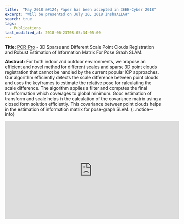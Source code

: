 ```yaml
---
title:  "May 2018 &#124; Paper has been accepted in IEEE-Cyber 2018"
excerpt: "Will be presented on July 20, 2018 InshaALLAH"
search: true
tags: 
  - Publications
last_modified_at: 2018-06-23T08:05:34-05:00
---
```


**Title:** [PCR-Pro](https://sites.google.com/view/pcr-pro) - 3D Sparse and Different Scale Point Clouds Registration and Robust Estimation of Information Matrix For Pose Graph SLAM.

**Abstract:** For both indoor and outdoor environments, we propose an efficient and novel method for different scales and sparse 3D point clouds registration that cannot be handled by the current popular ICP approaches. Our algorithm efficiently detects the scale difference  between point clouds and uses the keyframes to estimate the relative pose for calculating the scale difference.  The algorithm applies a filter and computes the final transformation which coverages to global minimum. Good estimation of transform and scale helps in the calculation of the covariance matrix using a closed form solution efficiently. This covariance between point clouds helps in the estimation of information matrix for pose-graph SLAM.
{: .notice--info}

<iframe width="560" height="315" src="https://www.youtube.com/embed/jVjiV6BOH10" frameborder="0" allow="autoplay; encrypted-media" allowfullscreen></iframe>